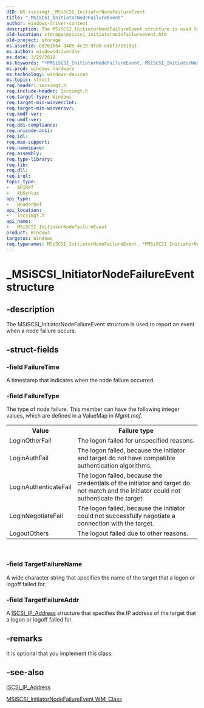 ```yaml
---
UID: NS:iscsimgt._MSiSCSI_InitiatorNodeFailureEvent
title: "_MSiSCSI_InitiatorNodeFailureEvent"
author: windows-driver-content
description: The MSiSCSI_InitiatorNodeFailureEvent structure is used to report an event when a node failure occurs.
old-location: storage\msiscsi_initiatornodefailureevent.htm
old-project: storage
ms.assetid: 0d761b64-d405-4c19-9fd8-e4bf371515a1
ms.author: windowsdriverdev
ms.date: 3/29/2018
ms.keywords: "*PMSiSCSI_InitiatorNodeFailureEvent, MSiSCSI_InitiatorNodeFailureEvent, MSiSCSI_InitiatorNodeFailureEvent structure [Storage Devices], PMSiSCSI_InitiatorNodeFailureEvent, PMSiSCSI_InitiatorNodeFailureEvent structure pointer [Storage Devices], _MSiSCSI_InitiatorNodeFailureEvent, iscsimgt/MSiSCSI_InitiatorNodeFailureEvent, iscsimgt/PMSiSCSI_InitiatorNodeFailureEvent, storage.msiscsi_initiatornodefailureevent, structs-iSCSI_0d1bb4bf-74a0-4d99-9bf8-1545faaff14d.xml"
ms.prod: windows-hardware
ms.technology: windows-devices
ms.topic: struct
req.header: iscsimgt.h
req.include-header: Iscsimgt.h
req.target-type: Windows
req.target-min-winverclnt: 
req.target-min-winversvr: 
req.kmdf-ver: 
req.umdf-ver: 
req.ddi-compliance: 
req.unicode-ansi: 
req.idl: 
req.max-support: 
req.namespace: 
req.assembly: 
req.type-library: 
req.lib: 
req.dll: 
req.irql: 
topic_type:
-	APIRef
-	kbSyntax
api_type:
-	HeaderDef
api_location:
-	iscsimgt.h
api_name:
-	MSiSCSI_InitiatorNodeFailureEvent
product: Windows
targetos: Windows
req.typenames: MSiSCSI_InitiatorNodeFailureEvent, *PMSiSCSI_InitiatorNodeFailureEvent
---
```


# _MSiSCSI_InitiatorNodeFailureEvent structure


## -description


The MSiSCSI_InitiatorNodeFailureEvent structure is used to report an event when a node failure occurs.


## -struct-fields




### -field FailureTime

A timestamp that indicates when the node failure occurred.


### -field FailureType

The type of node failure. This member can have the following integer values, which are defined in a ValueMap in <i>Mgmt.mof</i>.

<table>
<tr>
<th>Value</th>
<th>Failure type</th>
</tr>
<tr>
<td>
LoginOtherFail

</td>
<td>
The logon failed for unspecified reasons. 

</td>
</tr>
<tr>
<td>
LoginAuthFail

</td>
<td>
The logon failed, because the initiator and target do not have compatible authentication algorithms. 

</td>
</tr>
<tr>
<td>
LoginAuthenticateFail

</td>
<td>
The logon failed, because the credentials of the initiator and target do not match and the initiator could not authenticate the target. 

</td>
</tr>
<tr>
<td>
LoginNegotiateFail

</td>
<td>
The logon failed, because the initiator could not successfully negotiate a connection with the target. 

</td>
</tr>
<tr>
<td>
LogoutOthers

</td>
<td>
The logout failed due to other reasons.

</td>
</tr>
</table>
 


### -field TargetFailureName

A wide character string that specifies the name of the target that a logon or logoff failed for.


### -field TargetFailureAddr

A <a href="https://msdn.microsoft.com/library/windows/hardware/ff561536">ISCSI_IP_Address</a> structure that specifies the IP address of the target that a logon or logoff failed for.


## -remarks



It is optional that you implement this class.




## -see-also




<a href="https://msdn.microsoft.com/library/windows/hardware/ff561536">ISCSI_IP_Address</a>



<a href="https://msdn.microsoft.com/library/windows/hardware/ff563049">MSiSCSI_InitiatorNodeFailureEvent WMI Class</a>
 

 

